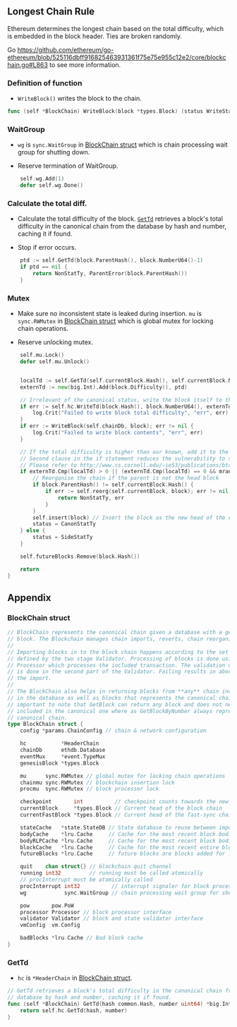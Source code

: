 ## Longest Chain Rule

Ethereum determines the longest chain based on the total difficulty, which is embedded in the block header. Ties are broken randomly.

Go https://github.com/ethereum/go-ethereum/blob/525116dbff916825463931361f75e75e955c12e2/core/blockchain.go#L863 to see more information.

### Definition of function

- ```WriteBlock()``` writes the block to the chain.

```go
func (self *BlockChain) WriteBlock(block *types.Block) (status WriteStatus, err error) {
```

### WaitGroup

- ```wg``` is ```sync.WaitGroup``` in [BlockChain struct](https://github.com/twodude/ghost-relay/blob/master/codeReviews.md#blockchain-struct) which is chain processing wait group for shutting down.

- Reserve termination of WaitGroup.

```go
	self.wg.Add(1)
	defer self.wg.Done()
```

### Calculate the total diff.

- Calculate the total difficulty of the block. [```GetTd```](https://github.com/twodude/ghost-relay/blob/master/codeReviews.md#gettd) retrieves a block's total difficulty in the canonical chain from the database by hash and number, caching it if found.

- Stop if error occurs.

```go
	ptd := self.GetTd(block.ParentHash(), block.NumberU64()-1)
	if ptd == nil {
		return NonStatTy, ParentError(block.ParentHash())
	}
```

### Mutex

- Make sure no inconsistent state is leaked during insertion. ```mu``` is ```sync.RWMutex``` in [BlockChain struct](https://github.com/twodude/ghost-relay/blob/master/codeReviews.md#blockchain-struct) which is global mutex for locking chain operations.

- Reserve unlocking mutex.

```go
	self.mu.Lock()
	defer self.mu.Unlock()
```

```go

	localTd := self.GetTd(self.currentBlock.Hash(), self.currentBlock.NumberU64())
	externTd := new(big.Int).Add(block.Difficulty(), ptd)

	// Irrelevant of the canonical status, write the block itself to the database
	if err := self.hc.WriteTd(block.Hash(), block.NumberU64(), externTd); err != nil {
		log.Crit("Failed to write block total difficulty", "err", err)
	}
	if err := WriteBlock(self.chainDb, block); err != nil {
		log.Crit("Failed to write block contents", "err", err)
	}

	// If the total difficulty is higher than our known, add it to the canonical chain
	// Second clause in the if statement reduces the vulnerability to selfish mining.
	// Please refer to http://www.cs.cornell.edu/~ie53/publications/btcProcFC.pdf
	if externTd.Cmp(localTd) > 0 || (externTd.Cmp(localTd) == 0 && mrand.Float64() < 0.5) {
		// Reorganise the chain if the parent is not the head block
		if block.ParentHash() != self.currentBlock.Hash() {
			if err := self.reorg(self.currentBlock, block); err != nil {
				return NonStatTy, err
			}
		}
		self.insert(block) // Insert the block as the new head of the chain
		status = CanonStatTy
	} else {
		status = SideStatTy
	}

	self.futureBlocks.Remove(block.Hash())

	return
}
```

## Appendix

### BlockChain struct

```go
// BlockChain represents the canonical chain given a database with a genesis
// block. The Blockchain manages chain imports, reverts, chain reorganisations.
//
// Importing blocks in to the block chain happens according to the set of rules
// defined by the two stage Validator. Processing of blocks is done using the
// Processor which processes the included transaction. The validation of the state
// is done in the second part of the Validator. Failing results in aborting of
// the import.
//
// The BlockChain also helps in returning blocks from **any** chain included
// in the database as well as blocks that represents the canonical chain. It's
// important to note that GetBlock can return any block and does not need to be
// included in the canonical one where as GetBlockByNumber always represents the
// canonical chain.
type BlockChain struct {
	config *params.ChainConfig // chain & network configuration

	hc           *HeaderChain
	chainDb      ethdb.Database
	eventMux     *event.TypeMux
	genesisBlock *types.Block

	mu      sync.RWMutex // global mutex for locking chain operations
	chainmu sync.RWMutex // blockchain insertion lock
	procmu  sync.RWMutex // block processor lock

	checkpoint       int          // checkpoint counts towards the new checkpoint
	currentBlock     *types.Block // Current head of the block chain
	currentFastBlock *types.Block // Current head of the fast-sync chain (may be above the block chain!)

	stateCache   *state.StateDB // State database to reuse between imports (contains state cache)
	bodyCache    *lru.Cache     // Cache for the most recent block bodies
	bodyRLPCache *lru.Cache     // Cache for the most recent block bodies in RLP encoded format
	blockCache   *lru.Cache     // Cache for the most recent entire blocks
	futureBlocks *lru.Cache     // future blocks are blocks added for later processing

	quit    chan struct{} // blockchain quit channel
	running int32         // running must be called atomically
	// procInterrupt must be atomically called
	procInterrupt int32          // interrupt signaler for block processing
	wg            sync.WaitGroup // chain processing wait group for shutting down

	pow       pow.PoW
	processor Processor // block processor interface
	validator Validator // block and state validator interface
	vmConfig  vm.Config

	badBlocks *lru.Cache // Bad block cache
}
```

### GetTd

- ```hc``` is ```*HeaderChain``` in [BlockChain struct](https://github.com/twodude/ghost-relay/blob/master/codeReviews.md#blockchain-struct).

```go
// GetTd retrieves a block's total difficulty in the canonical chain from the
// database by hash and number, caching it if found.
func (self *BlockChain) GetTd(hash common.Hash, number uint64) *big.Int {
	return self.hc.GetTd(hash, number)
}
```

